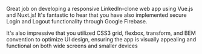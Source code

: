 Great job on developing a responsive LinkedIn-clone web app using Vue.js and Nuxt.js! It's fantastic to hear that you have also implemented secure Login and Logout functionality through Google Firebase.

It's also impressive that you utilized CSS3 grid, flexbox, transform, and BEM convention to optimize UI design, ensuring the app is visually appealing and functional on both wide screens and smaller devices
